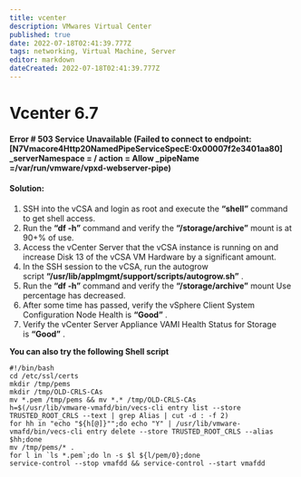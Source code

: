 ```yaml
---
title: vcenter
description: VMwares Virtual Center
published: true
date: 2022-07-18T02:41:39.777Z
tags: networking, Virtual Machine, Server
editor: markdown
dateCreated: 2022-07-18T02:41:39.777Z
---
```

# Vcenter 6.7


#### Error # 503 Service Unavailable (Failed to connect to endpoint: [N7Vmacore4Http20NamedPipeServiceSpecE:0x00007f2e3401aa80] _serverNamespace = / action = Allow _pipeName =/var/run/vmware/vpxd-webserver-pipe)

 #### Solution:

1.  SSH into the vCSA and login as root and execute the **“shell”** command to get shell access.
2.  Run the **“df -h”** command and verify the **“/storage/archive”** mount is at 90+% of use.
3.  Access the vCenter Server that the vCSA instance is running on and increase Disk 13 of the vCSA VM Hardware by a significant amount.
4.  In the SSH session to the vCSA, run the autogrow script **“/usr/lib/applmgmt/support/scripts/autogrow.sh”** .
5.  Run the **“df -h”** command and verify the **“/storage/archive”** mount Use percentage has decreased.
6.  After some time has passed, verify the vSphere Client System Configuration Node Health is **“Good”** .
7.  Verify the vCenter Server Appliance VAMI Health Status for Storage is **“Good”** .

**You can also try the following Shell script**
```
#!/bin/bash
cd /etc/ssl/certs
mkdir /tmp/pems
mkdir /tmp/OLD-CRLS-CAs
mv *.pem /tmp/pems && mv *.* /tmp/OLD-CRLS-CAs
h=$(/usr/lib/vmware-vmafd/bin/vecs-cli entry list --store TRUSTED_ROOT_CRLS --text | grep Alias | cut -d : -f 2)
for hh in "echo "${h[@]}"";do echo "Y" | /usr/lib/vmware-vmafd/bin/vecs-cli entry delete --store TRUSTED_ROOT_CRLS --alias $hh;done
mv /tmp/pems/* .
for l in `ls *.pem`;do ln -s $l ${l/pem/0};done
service-control --stop vmafdd && service-control --start vmafdd
```

